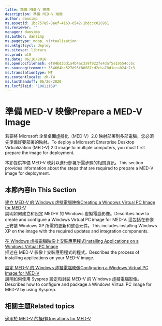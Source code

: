 ```yaml
---
title: 準備 MED-V 映像
description: 準備 MED-V 映像
author: dansimp
ms.assetid: 1bc757e5-8aef-4163-8542-1bdccc028961
ms.reviewer: ''
manager: dansimp
ms.author: dansimp
ms.pagetype: mdop, virtualization
ms.mktglfcycl: deploy
ms.sitesec: library
ms.prod: w10
ms.date: 06/16/2016
ms.openlocfilehash: ef84bd3bd1a4b4ac3a9f922fe4daf5e19554cc6c
ms.sourcegitcommit: 354664bc527d93f80687cd2eba70d1eea024c7c3
ms.translationtype: MT
ms.contentlocale: zh-TW
ms.lasthandoff: 06/26/2020
ms.locfileid: "10811169"
---
```

# <span data-ttu-id="95439-103">準備 MED-V 映像</span><span class="sxs-lookup"><span data-stu-id="95439-103">Prepare a MED-V Image</span></span>


<span data-ttu-id="95439-104">若要將 Microsoft 企業桌面虛擬化（MED-V）2.0 映射部署到多部電腦，您必須先準備好要部署的映射。</span><span class="sxs-lookup"><span data-stu-id="95439-104">To deploy a Microsoft Enterprise Desktop Virtualization (MED-V) 2.0 image to multiple computers, you must first prepare the image for deployment.</span></span>

<span data-ttu-id="95439-105">本節提供準備 MED-V 映射以進行部署所需步驟的相關資訊。</span><span class="sxs-lookup"><span data-stu-id="95439-105">This section provides information about the steps that are required to prepare a MED-V image for deployment.</span></span>

## <span data-ttu-id="95439-106">本節內容</span><span class="sxs-lookup"><span data-stu-id="95439-106">In This Section</span></span>


<a href="" id="creating-a-windows-virtual-pc-image-for-med-v"></a>[<span data-ttu-id="95439-107">建立 MED-V 的 Windows 虛擬電腦映像</span><span class="sxs-lookup"><span data-stu-id="95439-107">Creating a Windows Virtual PC Image for MED-V</span></span>](creating-a-windows-virtual-pc-image-for-med-v.md)  
<span data-ttu-id="95439-108">說明如何建立和設定 MED-V 的 Windows 虛擬電腦影像。</span><span class="sxs-lookup"><span data-stu-id="95439-108">Describes how to create and configure a Windows Virtual PC image for MED-V.</span></span> <span data-ttu-id="95439-109">這包括在影像上安裝 Windows XP 所需的更新和整合元件。</span><span class="sxs-lookup"><span data-stu-id="95439-109">This includes installing Windows XP on the image with the required updates and integration components.</span></span>

<a href="" id="installing-applications-on-a-windows-virtual-pc-image"></a>[<span data-ttu-id="95439-110">在 Windows 虛擬電腦映像上安裝應用程式</span><span class="sxs-lookup"><span data-stu-id="95439-110">Installing Applications on a Windows Virtual PC Image</span></span>](installing-applications-on-a-windows-virtual-pc-image.md)  
<span data-ttu-id="95439-111">描述在 MED-V 影像上安裝應用程式的程式。</span><span class="sxs-lookup"><span data-stu-id="95439-111">Describes the process of installing applications on your MED-V image.</span></span>

<a href="" id="configuring-a-windows-virtual-pc-image-for-med-v"></a>[<span data-ttu-id="95439-112">設定 MED-V 的 Windows 虛擬電腦映像</span><span class="sxs-lookup"><span data-stu-id="95439-112">Configuring a Windows Virtual PC Image for MED-V</span></span>](configuring-a-windows-virtual-pc-image-for-med-v.md)  
<span data-ttu-id="95439-113">說明如何使用 Sysprep 設定和封裝 MED-V 的 Windows 虛擬電腦影像。</span><span class="sxs-lookup"><span data-stu-id="95439-113">Describes how to configure and package a Windows Virtual PC image for MED-V by using Sysprep.</span></span>

## <span data-ttu-id="95439-114">相關主題</span><span class="sxs-lookup"><span data-stu-id="95439-114">Related topics</span></span>


[<span data-ttu-id="95439-115">適用於 MED-V 的操作</span><span class="sxs-lookup"><span data-stu-id="95439-115">Operations for MED-V</span></span>](operations-for-med-v.md)

 

 





